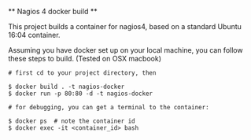 ** Nagios 4 docker build **

This project builds a container for nagios4, based on a standard Ubuntu 16:04 container.

Assuming you have docker set up on your local machine, you can follow these steps to build.
(Tested on OSX macbook)

``` 
# first cd to your project directory, then

$ docker build . -t nagios-docker
$ docker run -p 80:80 -d -t nagios-docker

# for debugging, you can get a terminal to the container:

$ docker ps  # note the container id
$ docker exec -it <container_id> bash
```

